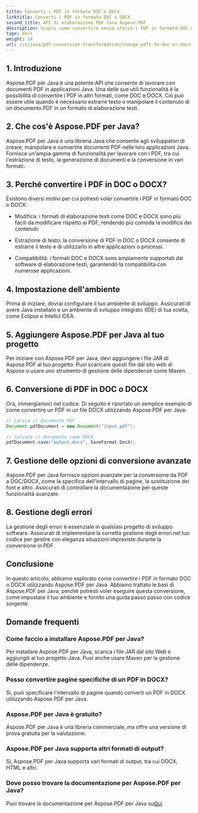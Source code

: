 ```yaml
---
title: Converti i PDF in formato DOC o DOCX
linktitle: Converti i PDF in formato DOC o DOCX
second_title: API di elaborazione PDF Java Aspose.PDF
description: Scopri come convertire senza sforzo i PDF in formato DOC o DOCX usando Aspose.PDF per Java. Una guida passo passo con codice sorgente e FAQ per una trasformazione fluida dei documenti.
type: docs
weight: 14
url: /it/java/pdf-conversion-transformation/change-pdfs-to-doc-or-docx-format/
---
```


## 1. Introduzione

Aspose.PDF per Java è una potente API che consente di lavorare con documenti PDF in applicazioni Java. Una delle sue utili funzionalità è la possibilità di convertire i PDF in altri formati, come DOC e DOCX. Ciò può essere utile quando è necessario estrarre testo o manipolare il contenuto di un documento PDF in un formato di elaborazione testi.

## 2. Che cos'è Aspose.PDF per Java?

Aspose.PDF per Java è una libreria Java che consente agli sviluppatori di creare, manipolare e convertire documenti PDF nelle loro applicazioni Java. Fornisce un'ampia gamma di funzionalità per lavorare con i PDF, tra cui l'estrazione di testo, la generazione di documenti e la conversione in vari formati.

## 3. Perché convertire i PDF in DOC o DOCX?

Esistono diversi motivi per cui potresti voler convertire i PDF in formato DOC o DOCX:

- Modifica: i formati di elaborazione testi come DOC e DOCX sono più facili da modificare rispetto ai PDF, rendendo più comoda la modifica dei contenuti.

- Estrazione di testo: la conversione di PDF in DOC o DOCX consente di estrarre il testo e di utilizzarlo in altre applicazioni o processi.

- Compatibilità: i formati DOC e DOCX sono ampiamente supportati dai software di elaborazione testi, garantendo la compatibilità con numerose applicazioni.

## 4. Impostazione dell'ambiente

Prima di iniziare, dovrai configurare il tuo ambiente di sviluppo. Assicurati di avere Java installato e un ambiente di sviluppo integrato (IDE) di tua scelta, come Eclipse o IntelliJ IDEA.

## 5. Aggiungere Aspose.PDF per Java al tuo progetto

Per iniziare con Aspose.PDF per Java, devi aggiungere i file JAR di Aspose.PDF al tuo progetto. Puoi scaricare questi file dal sito web di Aspose o usare uno strumento di gestione delle dipendenze come Maven.

## 6. Conversione di PDF in DOC o DOCX

Ora, immergiamoci nel codice. Di seguito è riportato un semplice esempio di come convertire un PDF in un file DOCX utilizzando Aspose.PDF per Java:

```java
// Carica il documento PDF
Document pdfDocument = new Document("input.pdf");

// Salvare il documento come DOCX
pdfDocument.save("output.docx", SaveFormat.DocX);
```

## 7. Gestione delle opzioni di conversione avanzate

Aspose.PDF per Java fornisce opzioni avanzate per la conversione da PDF a DOC/DOCX, come la specifica dell'intervallo di pagine, la sostituzione dei font e altro. Assicurati di controllare la documentazione per queste funzionalità avanzate.

## 8. Gestione degli errori

La gestione degli errori è essenziale in qualsiasi progetto di sviluppo software. Assicurati di implementare la corretta gestione degli errori nel tuo codice per gestire con eleganza situazioni impreviste durante la conversione in PDF.

## Conclusione

In questo articolo, abbiamo esplorato come convertire i PDF in formato DOC o DOCX utilizzando Aspose.PDF per Java. Abbiamo trattato le basi di Aspose.PDF per Java, perché potresti voler eseguire questa conversione, come impostare il tuo ambiente e fornito una guida passo passo con codice sorgente.

## Domande frequenti

### Come faccio a installare Aspose.PDF per Java?

Per installare Aspose.PDF per Java, scarica i file JAR dal sito Web e aggiungili al tuo progetto Java. Puoi anche usare Maven per la gestione delle dipendenze.

### Posso convertire pagine specifiche di un PDF in DOCX?

Sì, puoi specificare l'intervallo di pagine quando converti un PDF in DOCX utilizzando Aspose.PDF per Java.

### Aspose.PDF per Java è gratuito?

Aspose.PDF per Java è una libreria commerciale, ma offre una versione di prova gratuita per la valutazione.

### Aspose.PDF per Java supporta altri formati di output?

Sì, Aspose.PDF per Java supporta vari formati di output, tra cui DOCX, HTML e altri.

### Dove posso trovare la documentazione per Aspose.PDF per Java?

 Puoi trovare la documentazione per Aspose.PDF per Java su[Qui](https://reference.aspose.com/pdf/java/).